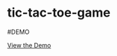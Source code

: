 # tic-tac-toe-game

#DEMO
<div>
  <a href='https://jsfiddle.net/#&togetherjs=FAOAGxy9iI'>View the Demo</a>
</div>